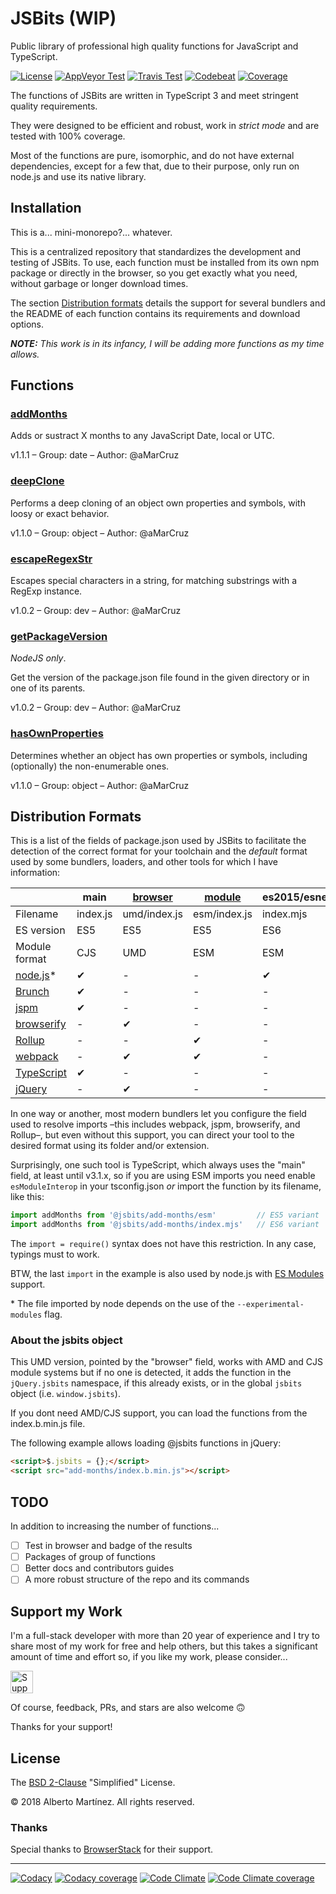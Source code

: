 # JSBits (WIP)

Public library of professional high quality functions for JavaScript and TypeScript.

[![License][license-badge]][license-url]
[![AppVeyor Test][appveyor-badge]][appveyor-url]
[![Travis Test][travis-badge]][travis-url]
[![Codebeat][codebeat-badge]][codebeat-url]
[![Coverage][codecov-badge]][codecov-url]

The functions of JSBits are written in TypeScript 3 and meet stringent quality requirements.

They were designed to be efficient and robust, work in _strict mode_ and are tested with 100% coverage.

Most of the functions are pure, isomorphic, and do not have external dependencies, except for a few that, due to their purpose, only run on node.js and use its native library.

## Installation

This is a... mini-monorepo?... whatever.

This is a centralized repository that standardizes the development and testing of JSBits. To use, each function must be installed from its own npm package or directly in the browser, so you get exactly what you need, without garbage or longer download times.

The section [Distribution formats](#distribution-formats) details the support for several bundlers and the README of each function contains its requirements and download options.

_**NOTE:** This work is in its infancy, I will be adding more functions as my time allows._

## Functions

<!--BEGIN_FUNCTION_LIST-->

### [addMonths](packages/add-months/README.md)

Adds or sustract X months to any JavaScript Date, local or UTC.

v1.1.1 &ndash; Group: date &ndash; Author: @aMarCruz

### [deepClone](packages/deep-clone/README.md)

Performs a deep cloning of an object own properties and symbols, with loosy or exact behavior.

v1.1.0 &ndash; Group: object &ndash; Author: @aMarCruz

### [escapeRegexStr](packages/escape-regex-str/README.md)

Escapes special characters in a string, for matching substrings with a RegExp instance.

v1.0.2 &ndash; Group: dev &ndash; Author: @aMarCruz

### [getPackageVersion](packages/get-package-version/README.md)

_NodeJS only_.

Get the version of the package.json file found in the given directory or in one of its parents.

v1.0.2 &ndash; Group: dev &ndash; Author: @aMarCruz

### [hasOwnProperties](packages/has-own-properties/README.md)

Determines whether an object has own properties or symbols, including (optionally) the non-enumerable ones.

v1.1.0 &ndash; Group: object &ndash; Author: @aMarCruz

<!--END_FUNCTION_LIST-->

## Distribution Formats

This is a list of the fields of package.json used by JSBits to facilitate the detection of the correct format for your toolchain and the _default_ format used by some bundlers, loaders, and other tools for which I have information:

&nbsp;          | main     | [browser][1] | [module][2]  | es2015/esnext | $.jsbits/jsbits
--------------- | -------- | ------------ | ------------ | ------------- | ---------------
Filename        | index.js | umd/index.js | esm/index.js | index.mjs     | index.b.min.js
ES version      | ES5      | ES5          | ES5          | ES6           | ES5
Module format   | CJS      | UMD          | ESM          | ESM           | IIFE
[node.js][3]\*  | ✔        | -            | -            | ✔             | -
[Brunch][4]     | ✔        | -            | -            | -             | -
[jspm][5]       | ✔        | -            | -            | -             | -
[browserify][6] | -        | ✔            | -            | -             | -
[Rollup][7]     | -        | -            | ✔            | -             | -
[webpack][8]    | -        | ✔            | ✔            | -             | -
[TypeScript][9] | ✔        | -            | -            | -             | -
[jQuery][10]    | -        | ✔            | -            | -             | ✔

In one way or another, most modern bundlers let you configure the field used to resolve imports &ndash;this includes webpack, jspm, browserify, and Rollup&ndash;, but even without this support, you can direct your tool to the desired format using its folder and/or extension.

Surprisingly, one such tool is TypeScript, which always uses the "main" field, at least until v3.1.x, so if you are using ESM imports you need enable `esModuleInterop` in your tsconfig.json _or_ import the function by its filename, like this:

```ts
import addMonths from '@jsbits/add-months/esm'         // ES5 variant
import addMonths from '@jsbits/add-months/index.mjs'   // ES6 variant
```

The `import = require()` syntax does not have this restriction. In any case, typings must to work.

BTW, the last `import` in the example is also used by node.js with [ES Modules](https://nodejs.org/dist/latest/docs/api/esm.html) support.

\* The file imported by node depends on the use of the `--experimental-modules` flag.

### About the jsbits object

This UMD version, pointed by the "browser" field, works with AMD and CJS module systems but if no one is detected, it adds the function in the `jQuery.jsbits` namespace, if this already exists, or in the global `jsbits` object (i.e. `window.jsbits`).

If you dont need AMD/CJS support, you can load the functions from the index.b.min.js file.

The following example allows loading @jsbits functions in jQuery:

```html
<script>$.jsbits = {};</script>
<script src="add-months/index.b.min.js"></script>
```

## TODO

In addition to increasing the number of functions...

- [ ] Test in browser and badge of the results
- [ ] Packages of group of functions
- [ ] Better docs and contributors guides
- [ ] A more robust structure of the repo and its commands

## Support my Work

I'm a full-stack developer with more than 20 year of experience and I try to share most of my work for free and help others, but this takes a significant amount of time and effort so, if you like my work, please consider...

<!-- markdownlint-disable MD033 -->
[<img src="https://amarcruz.github.io/images/kofi_blue.png" height="36" title="Support Me on Ko-fi" />][kofi-url]
<!-- markdownlint-enable MD033 -->

Of course, feedback, PRs, and stars are also welcome 🙃

Thanks for your support!

## License

The [BSD 2-Clause](LICENSE) "Simplified" License.

&copy; 2018 Alberto Martínez. All rights reserved.

### Thanks

Special thanks to [BrowserStack](https://www.browserstack.com) for their support.

---

[![Codacy][codacy-badge]][codacy-url]
[![Codacy coverage][codacyc-badge]][codacyc-url]
[![Code Climate][climate-badge]][climate-url]
[![Code Climate coverage][climatec-badge]][climatec-url]

<!-- Badges and Refs (badges for the branch 'master') -->
[license-badge]:  https://img.shields.io/badge/license-BSD%202--Clause-blue.svg
[license-url]:    https://github.com/ProJSLib/jsbits/blob/master/LICENSE
[appveyor-badge]: https://ci.appveyor.com/api/projects/status/yh5018ej9u6fnau8?svg=true
[appveyor-url]:   https://ci.appveyor.com/project/aMarCruz/jsbits
[travis-badge]:   https://travis-ci.org/ProJSLib/jsbits.svg?branch=master
[travis-url]:     https://travis-ci.org/ProJSLib/jsbits
[codebeat-badge]: https://codebeat.co/badges/5b07ccc1-be43-41d8-aeaf-eee1913d4173
[codebeat-url]:   https://codebeat.co/projects/github-com-projslib-jsbits-master
[codecov-badge]:  https://codecov.io/gh/ProJSLib/jsbits/branch/master/graph/badge.svg
[codecov-url]:    https://codecov.io/gh/ProJSLib/jsbits
[climate-badge]:  https://api.codeclimate.com/v1/badges/e991c05e8a92448d30f0/maintainability
[climate-url]:    https://codeclimate.com/github/ProJSLib/jsbits/maintainability
[climatec-badge]: https://api.codeclimate.com/v1/badges/e991c05e8a92448d30f0/test_coverage
[climatec-url]:   https://codeclimate.com/github/ProJSLib/jsbits/test_coverage
[codacy-badge]:   https://api.codacy.com/project/badge/Grade/0d842f1b749340ec90277fb3b2da4e86
[codacy-url]:     https://www.codacy.com/app/ProJSLib/jsbits?utm_source=github.com&amp;utm_medium=referral&amp;utm_content=ProJSLib/jsbits&amp;utm_campaign=Badge_Grade
[codacyc-badge]:  https://api.codacy.com/project/badge/Coverage/0d842f1b749340ec90277fb3b2da4e86
[codacyc-url]:    https://www.codacy.com/app/ProJSLib/jsbits?utm_source=github.com&utm_medium=referral&utm_content=ProJSLib/jsbits&utm_campaign=Badge_Coverage
[kofi-url]:       https://ko-fi.com/C0C7LF7I
[1]: https://github.com/defunctzombie/package-browser-field-spec
[2]: https://github.com/rollup/rollup/wiki/pkg.module
[3]: https://nodejs.org/
[4]: https://brunch.io/
[5]: https://jspm.org/
[6]: http://browserify.org/
[7]: https://rollupjs.org/
[8]: webpack.js.org/
[9]: typescriptlang.org/
[10]: https://jquery.com/
